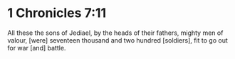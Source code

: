 # 1 Chronicles 7:11

All these the sons of Jediael, by the heads of their fathers, mighty men of valour, [were] seventeen thousand and two hundred [soldiers], fit to go out for war [and] battle.